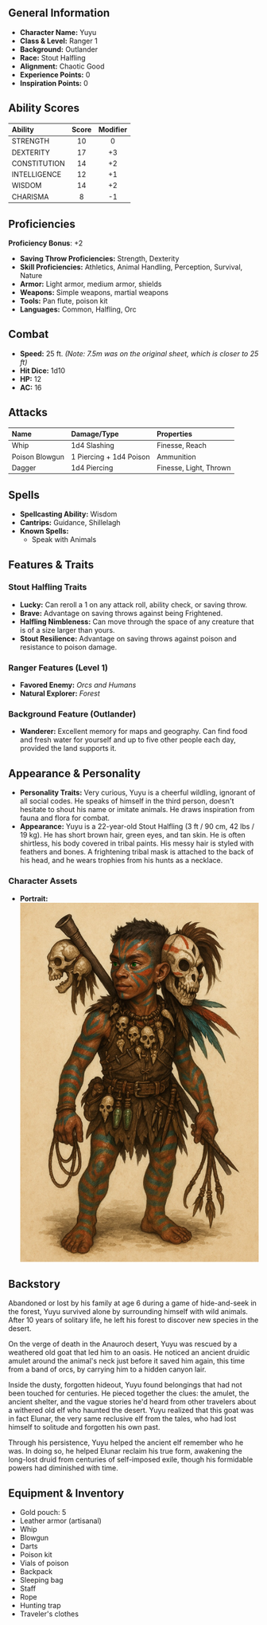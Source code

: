 ## General Information

- **Character Name:** Yuyu
- **Class & Level:** Ranger 1
- **Background:** Outlander
- **Race:** Stout Halfling
- **Alignment:** Chaotic Good
- **Experience Points:** 0
- **Inspiration Points:** 0


## Ability Scores

| Ability      | Score | Modifier |
| :----------- | :---: | :------: |
| STRENGTH     |  10   |    0     |
| DEXTERITY    |  17   |    +3    |
| CONSTITUTION |  14   |    +2    |
| INTELLIGENCE |  12   |    +1    |
| WISDOM       |  14   |    +2    |
| CHARISMA     |   8   |    -1    |

## Proficiencies

**Proficiency Bonus**: +2

- **Saving Throw Proficiencies:** Strength, Dexterity
- **Skill Proficiencies:** Athletics, Animal Handling, Perception, Survival, Nature
- **Armor:** Light armor, medium armor, shields
- **Weapons:** Simple weapons, martial weapons
- **Tools:** Pan flute, poison kit
- **Languages:** Common, Halfling, Orc

## Combat
- **Speed:** 25 ft. *(Note: 7.5m was on the original sheet, which is closer to 25 ft)*
- **Hit Dice:** 1d10
- **HP:** 12
- **AC:** 16

## Attacks
| Name           | Damage/Type             | Properties             |
| :------------- | :---------------------- | :--------------------- |
| Whip           | 1d4 Slashing            | Finesse, Reach         |
| Poison Blowgun | 1 Piercing + 1d4 Poison | Ammunition             |
| Dagger         | 1d4 Piercing            | Finesse, Light, Thrown |

## Spells

- **Spellcasting Ability:** Wisdom
- **Cantrips:** Guidance, Shillelagh
- **Known Spells:**
    - Speak with Animals

## Features & Traits

### Stout Halfling Traits
- **Lucky:** Can reroll a 1 on any attack roll, ability check, or saving throw.
- **Brave:** Advantage on saving throws against being Frightened.
- **Halfling Nimbleness:** Can move through the space of any creature that is of a size larger than yours.
- **Stout Resilience:** Advantage on saving throws against poison and resistance to poison damage.

### Ranger Features (Level 1)
- **Favored Enemy:** *Orcs and Humans*
- **Natural Explorer:** *Forest*

### Background Feature (Outlander)
- **Wanderer:** Excellent memory for maps and geography. Can find food and fresh water for yourself and up to five other people each day, provided the land supports it.

## Appearance & Personality

- **Personality Traits:** Very curious, Yuyu is a cheerful wildling, ignorant of all social codes. He speaks of himself in the third person, doesn't hesitate to shout his name or imitate animals. He draws inspiration from fauna and flora for combat.
- **Appearance:** Yuyu is a 22-year-old Stout Halfling (3 ft / 90 cm, 42 lbs / 19 kg). He has short brown hair, green eyes, and tan skin. He is often shirtless, his body covered in tribal paints. His messy hair is styled with feathers and bones. A frightening tribal mask is attached to the back of his head, and he wears trophies from his hunts as a necklace.

### Character Assets
- **Portrait:** ![Yuyu](../Assets/Yuyu.png)

## Backstory
Abandoned or lost by his family at age 6 during a game of hide-and-seek in the forest, Yuyu survived alone by surrounding himself with wild animals. After 10 years of solitary life, he left his forest to discover new species in the desert.

On the verge of death in the Anauroch desert, Yuyu was rescued by a weathered old goat that led him to an oasis. He noticed an ancient druidic amulet around the animal's neck just before it saved him again, this time from a band of orcs, by carrying him to a hidden canyon lair.

Inside the dusty, forgotten hideout, Yuyu found belongings that had not been touched for centuries. He pieced together the clues: the amulet, the ancient shelter, and the vague stories he'd heard from other travelers about a withered old elf who haunted the desert. Yuyu realized that this goat was in fact Elunar, the very same reclusive elf from the tales, who had lost himself to solitude and forgotten his own past.

Through his persistence, Yuyu helped the ancient elf remember who he was. In doing so, he helped Elunar reclaim his true form, awakening the long-lost druid from centuries of self-imposed exile, though his formidable powers had diminished with time.

## Equipment & Inventory
- Gold pouch: 5
- Leather armor (artisanal)
- Whip
- Blowgun
- Darts
- Poison kit
- Vials of poison
- Backpack
- Sleeping bag
- Staff
- Rope
- Hunting trap
- Traveler's clothes
